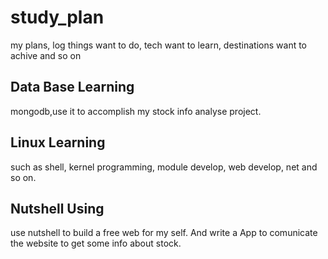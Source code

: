 # study_plan


my plans, log things want to do, tech want to learn, destinations want to achive and so on
## Data Base Learning


mongodb,use it to accomplish my stock info analyse project.

## Linux Learning


such as shell, kernel programming, module develop, web develop, net and so on.

## Nutshell Using
use nutshell to build a free web for my self. And write a App to comunicate the website to get some info about stock.
 
